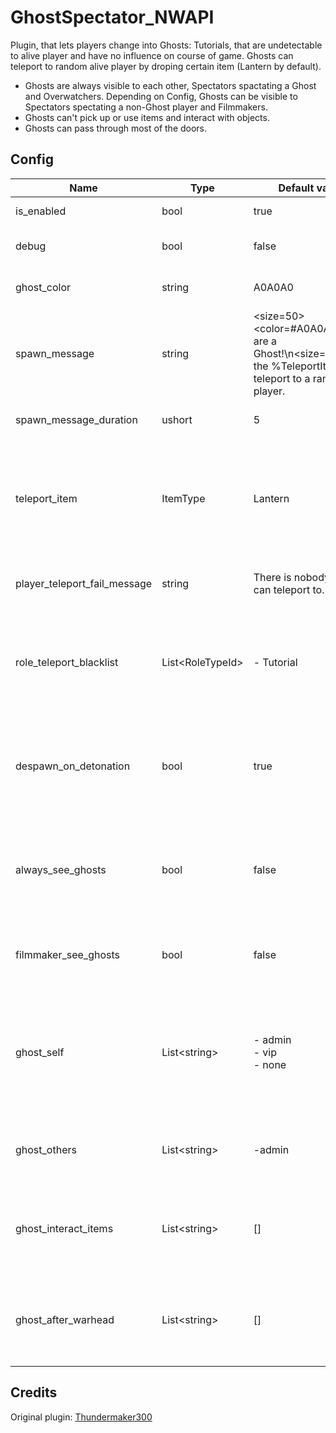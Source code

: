 # GhostSpectator_NWAPI
Plugin, that lets players change into Ghosts: Tutorials, that are undetectable to alive player and have no influence on course of game. Ghosts can teleport to random alive player by droping certain item (Lantern by default).
- Ghosts are always visible to each other, Spectators spactating a Ghost and Overwatchers. Depending on Config, Ghosts can be visible to Spectators spectating a non-Ghost player and Filmmakers.
- Ghosts can't pick up or use items and interact with objects.
- Ghosts can pass through most of the doors.

## Config
|Name|Type|Default value|Description|
|---|---|---|---|
|is_enabled|bool|true|Is plugin enabled?|
|debug|bool|false|Should Debug be enabled?|
|ghost_color|string|A0A0A0|Color of Ghosts nicknames.|
|spawn_message|string|<size=50><color=#A0A0A0>You are a Ghost!</color>\n<size=30>Drop the %TeleportItem% to teleport to a random player.</size>|Message shown to Ghosts upon spawning.|
|spawn_message_duration|ushort|5|Duration of spawn message.|
|teleport_item|ItemType|Lantern|Item given to every Ghost, that can teleport them to alive player when dropped.|
|player_teleport_fail_message|string|There is nobody you can teleport to.|Hint shown to Ghost, if teleport fails.|
|role_teleport_blacklist|List\<RoleTypeId\>|- Tutorial|A list of roles that Ghosts cannot be teleported to. Scp079 is already included.|
|despawn_on_detonation|bool|true|Should Ghosts be despawned and not allowed to spawn after warhead detonation?|
|always_see_ghosts|bool|false|Should Spectators be able to see Ghosts, if spectated player is not a Ghost?|
|filmmaker_see_ghosts|bool|false|Should Filmmakers be able to see Ghosts?|
|ghost_self|List\<string\>|- admin</br>- vip</br>- none|Groups, that can change themselves into Ghosts. \"none\" means a person with no server role.|
|ghost_others|List\<string\>|-admin|Groups, that can change others into Ghosts.|
|ghost_interact_items|List\<string\>|[]|Groups, that can interact drop or throw items while being Ghosts.|
|ghost_after_warhead|List\<string\>|[]|Groups, that can change into Ghosts after warhead detonation.|

## Credits
Original plugin: [Thundermaker300](https://github.com/Thundermaker300)
